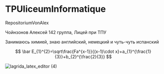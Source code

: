# TPUliceumInformatique
RepositoriumVonAlex

Чойнзонов Алексей 142 группа, Лицей при ТПУ

Занимаюсь химией, знаю английский, немецкий и чуть-чуть испанский 

$$ \bar E_{1}^{2}=\sqrt\frac{Fa^{x-1}}{(x-1)\cdot x}+a_{1}^{\frac{1}{3}}+b_{2}^{\frac{2}{3}} $$


![lagrida_latex_editor (4)](https://user-images.githubusercontent.com/117795312/200737977-35a0bc35-742e-4159-9c5e-b21cf3e88278.png)
